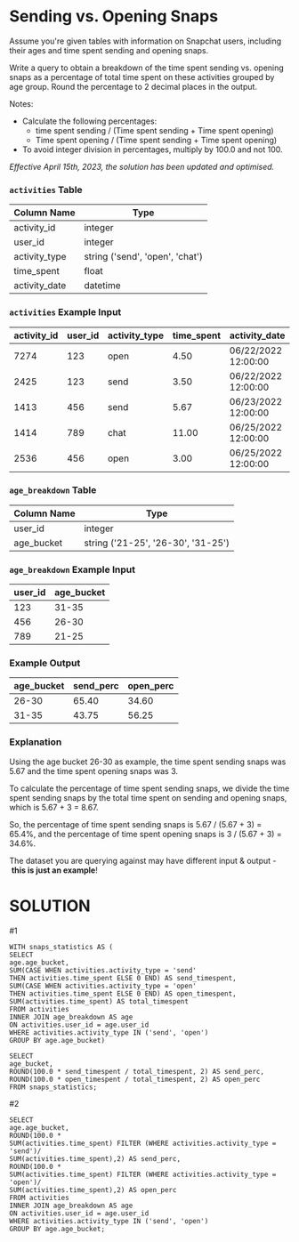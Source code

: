 # **Sending vs. Opening Snaps**

Assume you're given tables with information on Snapchat users, including their ages and time spent sending and opening snaps.

Write a query to obtain a breakdown of the time spent sending vs. opening snaps as a percentage of total time spent on these activities grouped by age group. Round the percentage to 2 decimal places in the output.

Notes:

- Calculate the following percentages:
    - time spent sending / (Time spent sending + Time spent opening)
    - Time spent opening / (Time spent sending + Time spent opening)
- To avoid integer division in percentages, multiply by 100.0 and not 100.

*Effective April 15th, 2023, the solution has been updated and optimised.*

### **`activities` Table**

| Column Name | Type |
| --- | --- |
| activity_id | integer |
| user_id | integer |
| activity_type | string ('send', 'open', 'chat') |
| time_spent | float |
| activity_date | datetime |

### **`activities` Example Input**

| activity_id | user_id | activity_type | time_spent | activity_date |
| --- | --- | --- | --- | --- |
| 7274 | 123 | open | 4.50 | 06/22/2022 12:00:00 |
| 2425 | 123 | send | 3.50 | 06/22/2022 12:00:00 |
| 1413 | 456 | send | 5.67 | 06/23/2022 12:00:00 |
| 1414 | 789 | chat | 11.00 | 06/25/2022 12:00:00 |
| 2536 | 456 | open | 3.00 | 06/25/2022 12:00:00 |

### **`age_breakdown` Table**

| Column Name | Type |
| --- | --- |
| user_id | integer |
| age_bucket | string ('21-25', '26-30', '31-25') |

### **`age_breakdown` Example Input**

| user_id | age_bucket |
| --- | --- |
| 123 | 31-35 |
| 456 | 26-30 |
| 789 | 21-25 |

### **Example Output**

| age_bucket | send_perc | open_perc |
| --- | --- | --- |
| 26-30 | 65.40 | 34.60 |
| 31-35 | 43.75 | 56.25 |

### **Explanation**

Using the age bucket 26-30 as example, the time spent sending snaps was 5.67 and the time spent opening snaps was 3.

To calculate the percentage of time spent sending snaps, we divide the time spent sending snaps by the total time spent on sending and opening snaps, which is 5.67 + 3 = 8.67.

So, the percentage of time spent sending snaps is 5.67 / (5.67 + 3) = 65.4%, and the percentage of time spent opening snaps is 3 / (5.67 + 3) = 34.6%.

The dataset you are querying against may have different input & output - **this is just an example**!

# SOLUTION

#1
```
WITH snaps_statistics AS (
SELECT
age.age_bucket,
SUM(CASE WHEN activities.activity_type = 'send'
THEN activities.time_spent ELSE 0 END) AS send_timespent,
SUM(CASE WHEN activities.activity_type = 'open'
THEN activities.time_spent ELSE 0 END) AS open_timespent,
SUM(activities.time_spent) AS total_timespent
FROM activities
INNER JOIN age_breakdown AS age
ON activities.user_id = age.user_id
WHERE activities.activity_type IN ('send', 'open')
GROUP BY age.age_bucket)

SELECT
age_bucket,
ROUND(100.0 * send_timespent / total_timespent, 2) AS send_perc,
ROUND(100.0 * open_timespent / total_timespent, 2) AS open_perc
FROM snaps_statistics;
```
#2
```
SELECT
age.age_bucket,
ROUND(100.0 *
SUM(activities.time_spent) FILTER (WHERE activities.activity_type = 'send')/
SUM(activities.time_spent),2) AS send_perc,
ROUND(100.0 *
SUM(activities.time_spent) FILTER (WHERE activities.activity_type = 'open')/
SUM(activities.time_spent),2) AS open_perc
FROM activities
INNER JOIN age_breakdown AS age
ON activities.user_id = age.user_id
WHERE activities.activity_type IN ('send', 'open')
GROUP BY age.age_bucket;
```